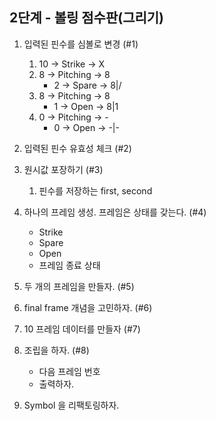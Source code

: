 ## 2단계 - 볼링 점수판(그리기)
1. 입력된 핀수를 심볼로 변경 (#1)
    1. 10 -> Strike -> X
    1. 8 -> Pitching -> 8
        * 2 -> Spare -> 8|/
    1. 8 -> Pitching -> 8
        * 1 -> Open -> 8|1
    1. 0 -> Pitching -> -
        *  0 -> Open -> -|-

1. 입력된 핀수 유효성 체크 (#2)

1. 원시값 포장하기 (#3)
    1. 핀수를 저장하는 first, second
    
1. 하나의 프레임 생성. 프레임은 상태를 갖는다. (#4)
    * Strike
    * Spare
    * Open
    * 프레임 종료 상태

1. 두 개의 프레임을 만들자. (#5)

1. final frame 개념을 고민하자. (#6)

1. 10 프레임 데이터를 만들자 (#7)

1. 조립을 하자. (#8)
    * 다음 프레임 번호
    * 출력하자.

1. Symbol 을 리팩토링하자.